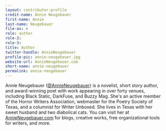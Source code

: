 ```yaml
---
layout: contributor-profile
credit-name: Annie Neugebauer
first-name: Annie
last-name: Neugebauer
file-as: n
role: author
role-2:
role-3:
title: Author
twitter-handle: AnnieNeugebauer
profile-pic: annie-neugebauer.jpg
website-url: AnnieNeugebauer.com
short-name: annie-neugebauer
permalink: annie-neugebauer
---
```

Annie Neugebauer ([@AnnieNeugebauer]( https://twitter.com/AnnieNeugebauer)) is a novelist, short story author, and award-winning poet with work appearing in over forty venues, including Black Static, DarkFuse, and Buzzy Mag. She's an active member of the Horror Writers Association, webmaster for the Poetry Society of Texas, and a columnist for Writer Unboxed. She lives in Texas with her sweet husband and two diabolical cats. You can visit her at [AnnieNeugebauer.com](http://www.AnnieNeugebauer.com) for blogs, creative works, free organizational tools for writers, and more.
